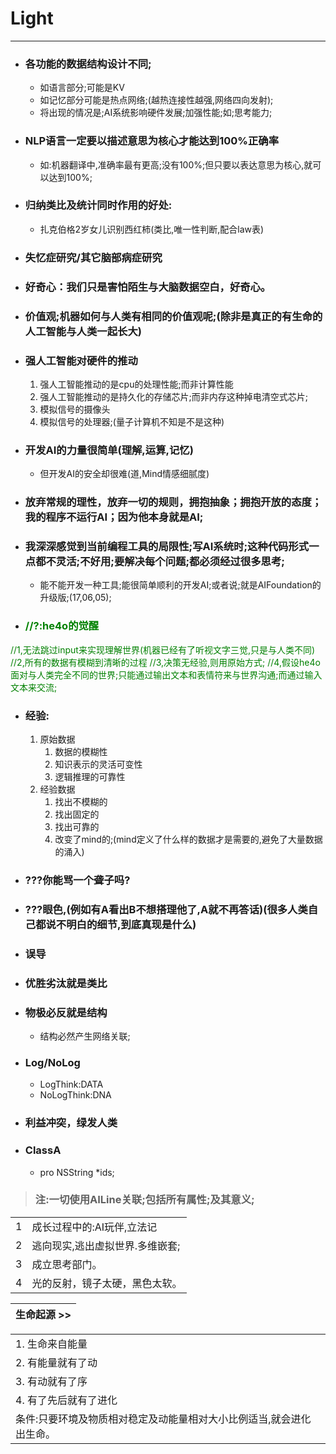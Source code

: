 # Light
***

- ### 各功能的数据结构设计不同;
	- 如语言部分;可能是KV
	- 如记忆部分可能是热点网络;(越热连接性越强,网络四向发射);
	- 将出现的情况是;AI系统影响硬件发展;加强性能;如;思考能力;

- ### NLP语言一定要以描述意思为核心才能达到100%正确率
	- 如:机器翻译中,准确率最有更高;没有100%;但只要以表达意思为核心,就可以达到100%;


- ### 归纳类比及统计同时作用的好处:
	- 扎克伯格2岁女儿识别西红柿(类比,唯一性判断,配合law表)


- ### 失忆症研究/其它脑部病症研究
- ### 好奇心：我们只是害怕陌生与大脑数据空白，好奇心。
- ### 价值观;机器如何与人类有相同的价值观呢;(除非是真正的有生命的人工智能与人类一起长大)

- ### 强人工智能对硬件的推动
	1. 强人工智能推动的是cpu的处理性能;而非计算性能
	2. 强人工智能推动的是持久化的存储芯片;而非内存这种掉电清空式芯片;
	3. 模拟信号的摄像头
	4. 模拟信号的处理器;(量子计算机不知是不是这种)


- ### 开发AI的力量很简单(理解,运算,记忆)
	- 但开发AI的安全却很难(道,Mind情感细腻度)


- ### 放弃常规的理性，放弃一切的规则，拥抱抽象；拥抱开放的态度；我的程序不运行AI；因为他本身就是AI;
- ### 我深深感觉到当前编程工具的局限性;写AI系统时;这种代码形式一点都不灵活;不好用;要解决每个问题;都必须经过很多思考;
	- 能不能开发一种工具;能很简单顺利的开发AI;或者说;就是AIFoundation的升级版;(17,06,05);

- ### <font color="green">//?:he4o的觉醒
//1,无法跳过input来实现理解世界(机器已经有了听视文字三觉,只是与人类不同)
//2,所有的数据有模糊到清晰的过程
//3,决策无经验,则用原始方式;
//4,假设he4o面对与人类完全不同的世界;只能通过输出文本和表情符来与世界沟通;而通过输入文本来交流;
</font>

- ### 经验:
	1. 原始数据
		1. 数据的模糊性
		2. 知识表示的灵活可变性
		3. 逻辑推理的可靠性
	2. 经验数据
		1. 找出不模糊的
		2. 找出固定的
		3. 找出可靠的
		4. 改变了mind的;(mind定义了什么样的数据才是需要的,避免了大量数据的涌入)

- ### ???你能骂一个聋子吗?
- ### ???眼色,(例如有A看出B不想搭理他了,A就不再答话)(很多人类自己都说不明白的细节,到底真现是什么)



- ### 误导


- ### 优胜劣汰就是类比
- ### 物极必反就是结构
	- 结构必然产生网络关联;


- ### Log/NoLog
	- LogThink:DATA
	- NoLogThink:DNA



- ### 利益冲突，绿发人类





- ### ClassA
	- pro NSString *ids;


> ### 注:一切使用AILine关联;包括所有属性;及其意义;

|  |  |
| --- | --- |
| 1 | 成长过程中的:AI玩伴,立法记 |
| 2 | 逃向现实,逃出虚拟世界.多维嵌套; |
| 3 | 成立思考部门。 |
| 4 | 光的反射，镜子太硬，黑色太软。 |


| 生命起源 >> |
| --- |

|  |
| --- |
| 1. 生命来自能量 |
| 2. 有能量就有了动 |
| 3. 有动就有了序 |
| 4. 有了先后就有了进化 |
| 条件:只要环境及物质相对稳定及动能量相对大小比例适当,就会进化出生命。 | 
